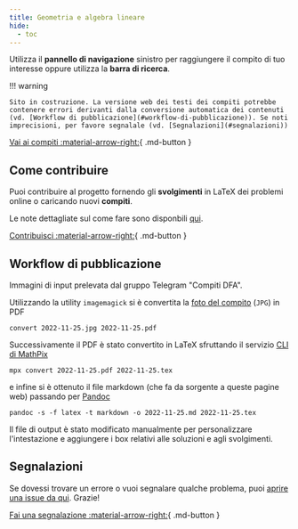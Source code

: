 ```yaml
---
title: Geometria e algebra lineare
hide:
  - toc
---
```


Utilizza il **pannello di navigazione** sinistro per raggiungere il compito di tuo interesse oppure utilizza la **barra di ricerca**.

!!! warning

    Sito in costruzione. La versione web dei testi dei compiti potrebbe contenere errori derivanti dalla conversione automatica dei contenuti (vd. [Workflow di pubblicazione](#workflow-di-pubblicazione)). Se noti imprecisioni, per favore segnalale (vd. [Segnalazioni](#segnalazioni))

[Vai ai compiti :material-arrow-right:](2022-11-25.md){ .md-button }

## Come contribuire

Puoi contribuire al progetto fornendo gli **svolgimenti** in LaTeX dei problemi online o caricando nuovi **compiti**.

Le note dettagliate sul come fare sono disponbili [qui](../note).

[Contribuisci :material-arrow-right:](../note){ .md-button }

## Workflow di pubblicazione

Immagini di input prelevata dal gruppo Telegram "Compiti DFA".

Utilizzando la utility `imagemagick` si è convertita la [foto del compito](img/2022-11-25.jpg) (`JPG`) in PDF

```
convert 2022-11-25.jpg 2022-11-25.pdf
```

Successivamente il PDF è stato convertito in LaTeX sfruttando il servizio [CLI di MathPix](https://mathpix.com/mpx-cli)

```
mpx convert 2022-11-25.pdf 2022-11-25.tex
```

e infine si è ottenuto il file markdown (che fa da sorgente a queste pagine web) passando per [Pandoc](https://pandoc.org/)

```
pandoc -s -f latex -t markdown -o 2022-11-25.md 2022-11-25.tex
```

Il file di output è stato modificato manualmente per personalizzare l'intestazione e aggiungere i box relativi alle soluzioni e agli svolgimenti.

## Segnalazioni

Se dovessi trovare un errore o vuoi segnalare qualche problema, puoi [aprire una issue da qui](https://github.com/UNICT-DMI/DFA-compiti/issues/new). Grazie!

[Fai una segnalazione :material-arrow-right:](https://github.com/UNICT-DMI/DFA-compiti/issues/new){ .md-button }
